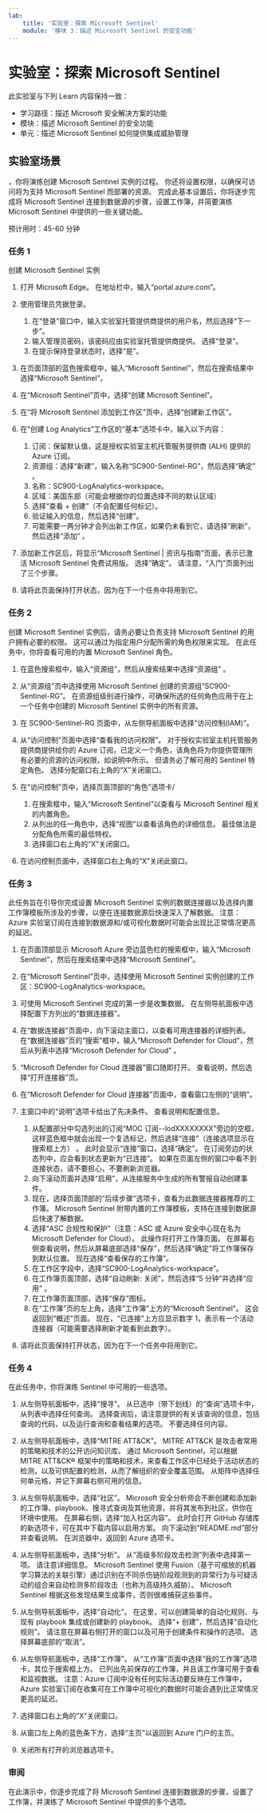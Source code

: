 ```yaml
---
lab:
    title: '实验室：探索 Microsoft Sentinel'    
    module: '模块 3：描述 Microsoft Sentinel 的安全功能'
---
```


# <a name="lab-explore-microsoft-sentinel"></a>实验室：探索 Microsoft Sentinel

此实验室与下列 Learn 内容保持一致：

- 学习路径：描述 Microsoft 安全解决方案的功能
- 模块：描述 Microsoft Sentinel 的安全功能
- 单元：描述 Microsoft Sentinel 如何提供集成威胁管理

## <a name="lab-scenario"></a>实验室场景

，你将演练创建 Microsoft Sentinel 实例的过程。  你还将设置权限，以确保可访问将为支持 Microsoft Sentinel 而部署的资源。  完成此基本设置后，你将逐步完成将 Microsoft Sentinel 连接到数据源的步骤，设置工作簿，并简要演练 Microsoft Sentinel 中提供的一些关键功能。 

预计用时：45-60 分钟

### <a name="task-1"></a>任务 1

创建 Microsoft Sentinel 实例

1. 打开 Microsoft Edge。 在地址栏中，输入“portal.azure.com”。
1. 使用管理员凭据登录。
    1. 在“登录”窗口中，输入实验室托管提供商提供的用户名，然后选择“下一步”。
    1. 输入管理员密码，该密码应由实验室托管提供商提供。 选择“登录”。
    1. 在提示保持登录状态时，选择“是”。

1. 在页面顶部的蓝色搜索框中，输入“Microsoft Sentinel”，然后在搜索结果中选择“Microsoft Sentinel”。 

1. 在“Microsoft Sentinel”页中，选择“创建 Microsoft Sentinel”。

1. 在“将 Microsoft Sentinel 添加到工作区”页中，选择“创建新工作区”。

1. 在“创建 Log Analytics”工作区的“基本”选项卡中，输入以下内容：
    1. 订阅：保留默认值，这是授权实验室主机托管服务提供商 (ALH) 提供的 Azure 订阅。
    1. 资源组：选择“新建”，输入名称“SC900-Sentinel-RG”，然后选择“确定”  。
    1. 名称：SC900-LogAnalytics-workspace。
    1. 区域：美国东部（可能会根据你的位置选择不同的默认区域）
    1. 选择“查看 + 创建”（不会配置任何标记）。
    1. 验证输入的信息，然后选择“创建”。
    1. 可能需要一两分钟才会列出新工作区，如果仍未看到它，请选择“刷新”，然后选择“添加” 。

1. 添加新工作区后，将显示“Microsoft Sentinel | 资讯与指南”页面，表示已激活 Microsoft Sentinel 免费试用版。  选择“确定”。  请注意，“入门”页面列出了三个步骤。

1. 请将此页面保持打开状态，因为在下一个任务中将用到它。

### <a name="task-2"></a>任务 2

创建 Microsoft Sentinel 实例后，请务必要让负责支持 Microsoft Sentinel 的用户拥有必要的权限。  这可以通过为指定用户分配所需的角色权限来实现。  在此任务中，你将查看可用的内置 Microsoft Sentinel 角色。

1. 在蓝色搜索框中，输入“资源组”，然后从搜索结果中选择“资源组” 。 

1. 从“资源组”页中选择使用 Microsoft Sentinel 创建的资源组“SC900-Sentinel-RG”。  在资源组级别进行操作，可确保所选的任何角色应用于在上一个任务中创建的 Microsoft Sentinel 实例中的所有资源。

1. 在 SC900-Sentinel-RG 页面中，从左侧导航面板中选择“访问控制(IAM)”。

1. 从“访问控制”页面中选择“查看我的访问权限”。  对于授权实验室主机托管服务提供商提供给你的 Azure 订阅，已定义一个角色，该角色将为你提供管理所有必要的资源的访问权限，如说明中所示。 但请务必了解可用的 Sentinel 特定角色。  选择分配窗口右上角的“X”关闭窗口。

1. 在“访问控制”页中，选择页面顶部的“角色”选项卡/
    1. 在搜索框中，输入“Microsoft Sentinel”以查看与 Microsoft Sentinel 相关的内置角色。
    1. 从列出的任一角色中，选择“视图”以查看该角色的详细信息。  最佳做法是分配角色所需的最低特权。  
    1. 选择窗口右上角的“X”关闭窗口。

1. 在访问控制页面中，选择窗口右上角的“X”关闭此窗口。

### <a name="task-3"></a>任务 3

此任务旨在引导你完成设置 Microsoft Sentinel 实例的数据连接器以及选择内置工作簿模板所涉及的步骤，以便在连接数据源后快速深入了解数据。 注意：Azure 实验室订阅在连接到数据源和/或可视化数据时可能会出现比正常情况更高的延迟。

1. 在页面顶部显示 Microsoft Azure 旁边蓝色栏的搜索框中，输入“Microsoft Sentinel”，然后在搜索结果中选择“Microsoft Sentinel”。 

1. 在“Microsoft Sentinel”页中，选择使用 Microsoft Sentinel 实例创建的工作区：SC900-LogAnalytics-workspace。

1. 可使用 Microsoft Sentinel 完成的第一步是收集数据。 在左侧导航面板中选择配置下方列出的“数据连接器”。

1. 在“数据连接器”页面中，向下滚动主窗口，以查看可用连接器的详细列表。 在“数据连接器”页的“搜索”框中，输入“Microsoft Defender for Cloud”，然后从列表中选择“Microsoft Defender for Cloud” 。

1. “Microsoft Defender for Cloud 连接器”窗口随即打开。 查看说明，然后选择“打开连接器”页。

1. 在“Microsoft Defender for Cloud 连接器”页面中，查看窗口左侧的“说明”。

1. 主窗口中的“说明”选项卡给出了先决条件。  查看说明和配置信息。
    1. 从配置部分中勾选列出的订阅“MOC 订阅--lodXXXXXXXX”旁边的空框，这样蓝色框中就会出现一个复选标记，然后选择“连接”（连接选项显示在搜索框上方） 。  此时会显示“连接”窗口，选择“确定”。  在订阅旁边的状态列中，应会看到状态更新为“已连接”。  如果在页面左侧的窗口中看不到连接状态，请不要担心，不要刷新浏览器。
    1. 向下滚动页面并选择“启用”，从连接服务中生成的所有警报自动创建事件。
    1. 现在，选择页面顶部的“后续步骤”选项卡，查看为此数据连接器推荐的工作簿。  Microsoft Sentinel 附带内置的工作簿模板，支持在连接到数据源后快速了解数据。
    1. 选择“ASC 合规性和保护”（注意：ASC 或 Azure 安全中心现在名为 Microsoft Defender for Cloud）。  此操作将打开工作簿页面。  在屏幕右侧查看说明，然后从屏幕底部选择“保存”，然后选择“确定”将工作簿保存到默认位置。  现在选择“查看保存的工作簿”。
    1. 在工作区字段中，选择“SC900-LogAnalytics-workspace”。
    1. 在工作簿页面顶部，选择“自动刷新: 关闭”，然后选择“5 分钟”并选择“应用”  。
    1. 在工作簿页面顶部，选择“保存”图标。
    1. 在“工作簿”页的左上角，选择“工作簿”上方的“Microsoft Sentinel”。 这会返回到“概述”页面。 现在，“已连接”上方应显示数字 1，表示有一个活动连接器（可能需要选择刷新才能看到此数字）。

1. 请将此页面保持打开状态，因为在下一个任务中将用到它。

### <a name="task-4"></a>任务 4

在此任务中，你将演练 Sentinel 中可用的一些选项。

1. 从左侧导航面板中，选择“搜寻”。  从已选中（带下划线）的“查询”选项卡中，从列表中选择任何查询。  选择查询后，请注意提供的有关该查询的信息，包括查询的代码，以及运行查询和查看结果的选项。  不要选择任何内容。

1. 从左侧导航面板中，选择“MITRE ATT&CK”。  MITRE ATT&CK 是攻击者常用的策略和技术的公开访问知识库。 通过 Microsoft Sentinel，可以根据 MITRE ATT&CK® 框架中的策略和技术，来查看工作区中已经处于活动状态的检测，以及可供配置的检测，从而了解组织的安全覆盖范围。  从矩阵中选择任何单元格，并记下屏幕右侧可用的信息。  

1. 从左侧导航面板中，选择“社区”。 Microsoft 安全分析师会不断创建和添加新的工作簿、playbook、搜寻式查询及其他资源，并将其发布到社区，供你在环境中使用。 在屏幕右侧，选择“加入社区内容”。  此时会打开 GitHub 存储库的新选项卡，可在其中下载内容以启用方案。 向下滚动到“README.md”部分并查看说明。 在浏览器中，返回到 Azure 选项卡。

1. 从左侧导航面板中，选择“分析”。  从“高级多阶段攻击检测”列表中选择第一项。  请注意详细信息。  Microsoft Sentinel 使用 Fusion（基于可缩放的机器学习算法的关联引擎）通过识别在不同杀伤链阶段观测到的异常行为与可疑活动的组合来自动检测多阶段攻击（也称为高级持久威胁）。 Microsoft Sentinel 根据这些发现结果生成事件，否则很难捕获这些事件。

1. 从左侧导航面板中，选择“自动化”。  在这里，可以创建简单的自动化规则、与现有 playbook 集成或创建新的 playbook。  选择“+ 创建”，然后选择“自动化规则”。  请注意在屏幕右侧打开的窗口以及可用于创建条件和操作的选项。  选择屏幕底部的“取消”。

1. 从左侧导航面板中，选择“工作簿”。 从“工作簿”页面中选择“我的工作簿”选项卡，其位于搜索框上方。  已列出先前保存的工作簿，并且该工作簿可用于查看和监视数据。   注意：Azure 订阅中没有任何实际活动要反映在工作簿中，Azure 实验室订阅在收集可在工作簿中可视化的数据时可能会遇到比正常情况更高的延迟。

1. 选择窗口右上角的“X”关闭窗口。

1. 从窗口左上角的蓝色条下方，选择“主页”以返回到 Azure 门户的主页。

1. 关闭所有打开的浏览器选项卡。

### <a name="review"></a>审阅

在此演示中，你逐步完成了将 Microsoft Sentinel 连接到数据源的步骤，设置了工作簿，并演练了 Microsoft Sentinel 中提供的多个选项。
